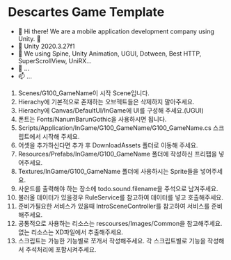 # Descartes Game Template

- 👋 Hi there! We are a mobile application development company using Unity. 🚀
- 👀 Unity 2020.3.27f1
- 🌱 We using Spine, Unity Animation, UGUI, Dotween, Best HTTP, SuperScrollView, UniRX...
- 💞️ ...
- 📫 ...

1. Scenes/G100_GameName이 시작 Scene입니다.
2. Hierachy에 기본적으로 존재하는 오브젝트들은 삭제하지 말아주세요.
3. Hierachy에 Canvas/DefaultUI/InGame에 UI를 구성해 주세요.(UGUI)
4. 폰트는 Fonts/NanumBarunGothic을 사용하시면 됩니다.
5. Scripts/Application/InGame/G100_GameName/G100_GameName.cs 스크립트에서 시작해 주세요.
6. 어셋을 추가하신다면 추가 후 DownloadAssets 폴더로 이동해 주세요.
7. Resources/Prefabs/InGame/G100_GameName 폴더에 작성하신 프리팹을 넣어주세요.
8. Textures/InGame/G100_GameName 폴더에 사용하시는 Sprite들을 넣어주세요.
9. 사운드를 출력해야 하는 장소에 todo.sound.filename을 주석으로 남겨주세요.
10. 불러올 데이터가 있을경우 RuleService를 참고하여 데이터를 넣고 호출해주세요.
11. 준비가필요한 서비스가 있을때 IntroSceneController를 참고하여 서비스를 준비해주세요.
12. 공통적으로 사용하는 리소스는 rescourses/Images/Common을 참고해주세요. 없는 리소스는 XD파일에서 추출해주세요.
13. 스크립트는 가능한 기능별로 쪼개서 작성해주세요. 각 스크립트별로 기능을 작성해서 주석처리에 포함시켜주세요.
